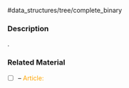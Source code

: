 #data_structures/tree/complete_binary

### Description

.
### Related Material

- [ ] – <font color="orange"> Article: </font>
